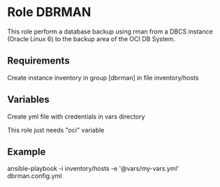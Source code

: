 Role DBRMAN
===========

This role perform a database backup using rman from a DBCS instance (Oracle Linux 6) to the backup area of the OCI DB System.

Requirements
------------

Create instance inventory in group [dbrman] in file inventory/hosts

Variables
---------

Create yml file with credentials in vars directory

This role just needs "oci" variable

Example
-------

ansible-playbook -i inventory/hosts -e '@vars/my-vars.yml' dbrman.config.yml
